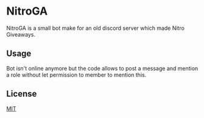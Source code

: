 # NitroGA

NitroGA is a small bot make for an old discord server which made Nitro Giveaways.

## Usage

Bot isn't online anymore but the code allows to post a message and mention a role without let permission to member to mention this.

## License
[MIT](https://choosealicense.com/licenses/mit/)
